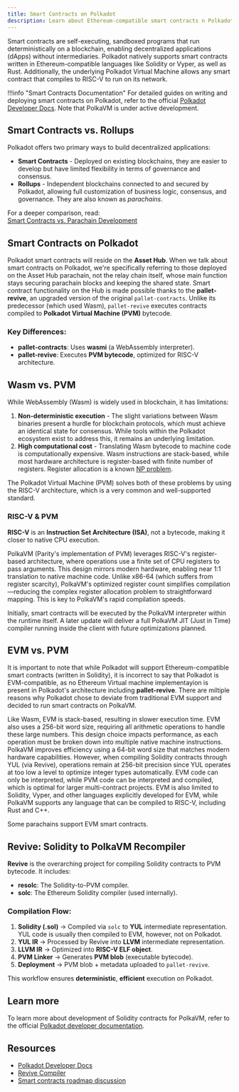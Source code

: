 ```yaml
---
title: Smart Contracts on Polkadot
description: Learn about Ethereum-compatible smart contracts n Polkadot
---
```



Smart contracts are self-executing, sandboxed programs that run deterministically on a blockchain, enabling decentralized applications (dApps) without intermediaries. Polkadot natively supports smart contracts written in Ethereum-compatible languages like Solidity or Vyper, as well as Rust. Additionally, the underlying Polkadot Virtual Machine allows any smart contract that compiles to RISC-V to run on its network.

!!!info "Smart Contracts Documentation"
    For detailed guides on writing and deploying smart contracts on Polkadot, refer to the official [Polkadot Developer Docs](https://docs.polkadot.com/develop/). Note that PolkaVM is under active development.

## Smart Contracts vs. Rollups

Polkadot offers two primary ways to build decentralized applications:

- **Smart Contracts** - Deployed on existing blockchains, they are easier to develop but have limited flexibility in terms of governance and consensus.
- **Rollups** - Independent blockchains connected to and secured by Polkadot, allowing full customization of business logic, consensus, and governance. They are also known as _parachains_.

For a deeper comparison, read:  
[Smart Contracts vs. Parachain Development](https://paritytech.github.io/polkadot-sdk/master/polkadot_sdk_docs/reference_docs/runtime_vs_smart_contract/index.html)

## Smart Contracts on Polkadot

Polkadot smart contracts will reside on the **Asset Hub**. When we talk about smart contracts on Polkadot, we're specifically referring to those deployed on the Asset Hub parachain, not the relay chain itself, whose main function stays securing parachain blocks and keeping the shared state. Smart contract functionality on the Hub is made possible thanks to the **pallet-revive**, an upgraded version of the original `pallet-contracts`. Unlike its predecessor (which used Wasm), `pallet-revive` executes contracts compiled to **Polkadot Virtual Machine (PVM)** bytecode.

### Key Differences:
- **pallet-contracts**: Uses **wasmi** (a WebAssembly interpreter).
- **pallet-revive**: Executes **PVM bytecode**, optimized for RISC-V architecture.

## Wasm vs. PVM

While WebAssembly (Wasm) is widely used in blockchain, it has limitations:
1. **Non-deterministic execution** - The slight variations between Wasm binaries present a hurdle for blockchain protocols, which must achieve an identical state for consensus. While tools within the Polkadot ecosystem exist to address this, it remains an underlying limitation.
2. **High computational cost** - Translating Wasm bytecode to machine code is computationally expensive. Wasm instructions are stack-based, while most hardware architecture is register-based with finite number of registers. Register allocation is a known [NP problem](https://en.wikipedia.org/wiki/Register_allocation#Common_problems_raised_in_register_allocation). 

The Polkadot Virtual Machine (PVM) solves both of these problems by using the RISC-V architecture, which is a very common and well-supported standard.


###  RISC-V & PVM
 **RISC-V** is an **Instruction Set Architecture (ISA)**, not a bytecode, making it closer to native CPU execution.

PolkaVM (Parity's implementation of PVM) leverages RISC-V's register-based architecture, where operations use a finite set of CPU registers to pass arguments. This design mirrors modern hardware, enabling near 1:1 translation to native machine code. Unlike x86-64 (which suffers from register scarcity), PolkaVM's optimized register count simplifies compilation—reducing the complex register allocation problem to straightforward mapping. This is key to PolkaVM's rapid compilation speeds.

Initially, smart contracts will be executed by the PolkaVM interpreter within the runtime itself. A later update will deliver a full PolkaVM JIT (Just in Time) compiler running inside the client with future optimizations planned.

## EVM vs. PVM

It is important to note that while Polkadot will support Ethereum-compatible smart contracts (written in Solidity), it is incorrect to say that Polkadot is EVM-compatible, as no Ethereum Virtual machine implementayion is present in Polkadot's architecture including __pallet-revive__. There are miltiple reasons why Polkadot chose to deviate from traditional EVM support and decided to run smart contracts on PolkaVM. 

Like Wasm, EVM is stack-based, resulting in slower execution time. EVM also uses a 256-bit word size, requiring all arithmetic operations to handle these large numbers. This design choice impacts performance, as each operation must be broken down into multiple native machine instructions. PolkaVM improves efficiency using a 64-bit word size that matches modern hardware capabilities. However, when compiling Solidity contracts through YUL (via Revive), operations remain at 256-bit precision since YUL operates at too low a level to optimize integer types automatically. EVM code can only be interpreted, while PVM code can be interpreted and compiled, which is optimal for larger multi-contract projects. EVM is also limited to Solidity, Vyper, and other languages explicitly developed for EVM, while PolkaVM supports any language that can be compiled to RISC-V, including Rust and C++. 

Some parachains support EVM smart contracts. 



## Revive: Solidity to PolkaVM Recompiler

**Revive** is the overarching project for compiling Solidity contracts to PVM bytecode. It includes:
- **resolc**: The Solidity-to-PVM compiler.
- **solc**: The Ethereum Solidity compiler (used internally).

### Compilation Flow:
1. **Solidity (.sol)** → Compiled via `solc` to **YUL** intermediate representation. YUL code is usually then compiled to EVM, however, not on Polkadot.
2. **YUL IR** → Processed by Revive into **LLVM** intermediate representation.
3. **LLVM IR** → Optimized into **RISC-V ELF object**.
4. **PVM Linker** → Generates **PVM blob** (executable bytecode).
5. **Deployment** → PVM blob + metadata uploaded to `pallet-revive`.

This workflow ensures **deterministic**, **efficient** execution on Polkadot.

## Learn more

To learn more about development of  Solidity contracts for PolkaVM, refer to the official [Polkadot developer documentation](https://docs.polkadot.com/develop/). 



## Resources
- [Polkadot Developer Docs](https://docs.polkadot.com/develop/)
- [Revive Compiler](https://github.com/revive)
-  [Smart contracts roadmap discussion](https://forum.polkadot.network/t/contracts-on-assethub-roadmap/9513)